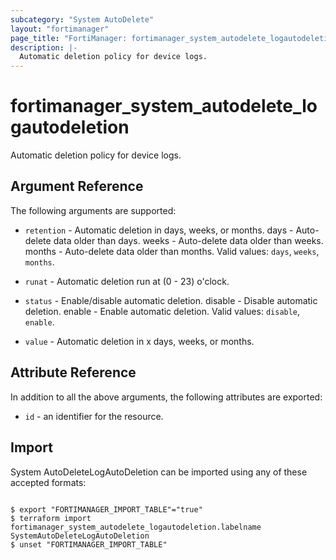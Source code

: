 ```yaml
---
subcategory: "System AutoDelete"
layout: "fortimanager"
page_title: "FortiManager: fortimanager_system_autodelete_logautodeletion"
description: |-
  Automatic deletion policy for device logs.
---
```


# fortimanager_system_autodelete_logautodeletion
Automatic deletion policy for device logs.

## Argument Reference


The following arguments are supported:


* `retention` - Automatic deletion in days, weeks, or months. days - Auto-delete data older than <value> days. weeks - Auto-delete data older than <value> weeks. months - Auto-delete data older than <value> months. Valid values: `days`, `weeks`, `months`.

* `runat` - Automatic deletion run at (0 - 23) o'clock.
* `status` - Enable/disable automatic deletion. disable - Disable automatic deletion. enable - Enable automatic deletion. Valid values: `disable`, `enable`.

* `value` - Automatic deletion in x days, weeks, or months.


## Attribute Reference

In addition to all the above arguments, the following attributes are exported:
* `id` - an identifier for the resource.

## Import

System AutoDeleteLogAutoDeletion can be imported using any of these accepted formats:
```

$ export "FORTIMANAGER_IMPORT_TABLE"="true"
$ terraform import fortimanager_system_autodelete_logautodeletion.labelname SystemAutoDeleteLogAutoDeletion
$ unset "FORTIMANAGER_IMPORT_TABLE"
```

